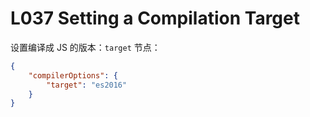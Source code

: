 # L037 Setting a Compilation Target

设置编译成 JS 的版本：`target` 节点：

```json
{
    "compilerOptions": {
        "target": "es2016"
    }
}
```

